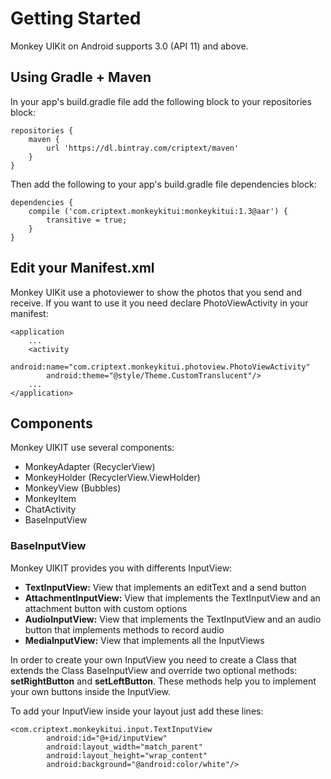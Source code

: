 # Getting Started

Monkey UIKit on Android supports 3.0 (API 11) and above.

## Using Gradle + Maven

In your app's build.gradle file add the following block to your repositories block:
```
repositories { 
    maven {
        url 'https://dl.bintray.com/criptext/maven'
    } 
}
```

Then add the following to your app's build.gradle file dependencies block:
```
dependencies {
    compile ('com.criptext.monkeykitui:monkeykitui:1.3@aar') {
        transitive = true;
    }
}
```

## Edit your Manifest.xml
Monkey UIKit use a photoviewer to show the photos that you send and receive. If you want to use it you need declare PhotoViewActivity in your manifest:
```
<application
    ...
    <activity
        android:name="com.criptext.monkeykitui.photoview.PhotoViewActivity"
        android:theme="@style/Theme.CustomTranslucent"/>
    ...
</application>
```
## Components
Monkey UIKIT use several components:
- MonkeyAdapter (RecyclerView)
- MonkeyHolder (RecyclerView.ViewHolder)
- MonkeyView (Bubbles)
- MonkeyItem 
- ChatActivity
- BaseInputView

### BaseInputView
Monkey UIKIT provides you with differents InputView: 
- **TextInputView:** View that implements an editText and a send button
- **AttachmentInputView:** View that implements the TextInputView and an attachment button with custom options
- **AudioInputView:** View that implements the TextInputView and an audio button that implements methods to record audio
- **MediaInputView:** View that implements all the InputViews

In order to create your own InputView you need to create a Class that extends the Class BaseInputView and override two optional methods: **setRightButton** and **setLeftButton**. These methods help you to implement your own buttons inside the InputView.

To add your InputView inside your layout just add these lines:
```
<com.criptext.monkeykitui.input.TextInputView
        android:id="@+id/inputView"
        android:layout_width="match_parent"
        android:layout_height="wrap_content"
        android:background="@android:color/white"/>
```






